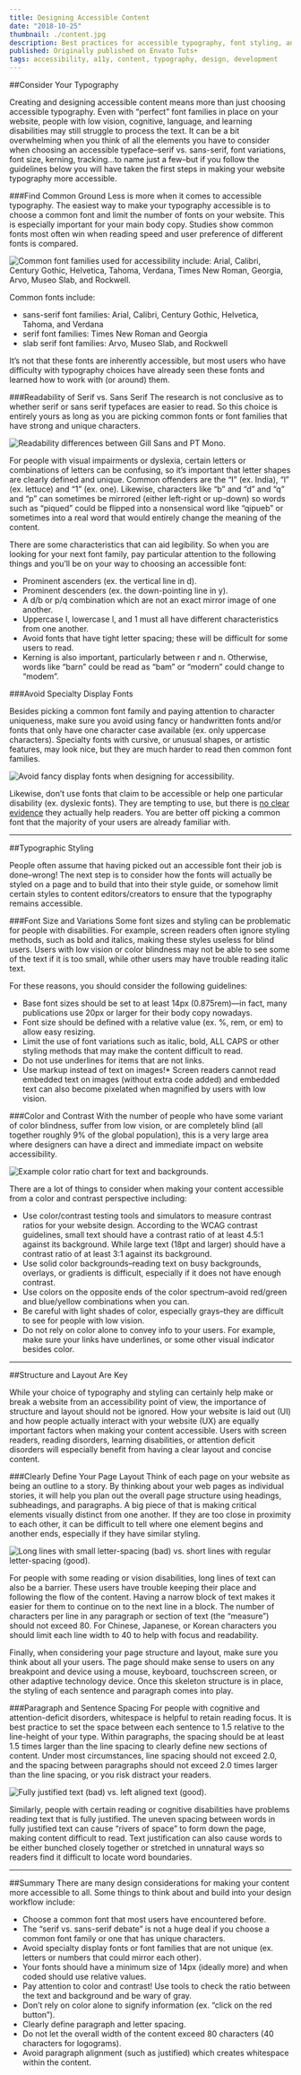 ```yaml
---
title: Designing Accessible Content
date: "2018-10-25"
thumbnail: ./content.jpg
description: Best practices for accessible typography, font styling, and structure
published: Originally published on Envato Tuts+
tags: accessibility, a11y, content, typography, design, development
---
```


##Consider Your Typography

Creating and designing accessible content means more than just choosing accessible typography. Even with “perfect” font families in place on your website, people with low vision, cognitive, language, and learning disabilities may still struggle to process the text. It can be a bit overwhelming when you think of all the elements you have to consider when choosing an accessible typeface–serif vs. sans-serif, font variations, font size, kerning, tracking…to name just a few–but if you follow the guidelines below you will have taken the first steps in making your website typography more accessible.

###Find Common Ground
Less is more when it comes to accessible typography. The easiest way to make your typography accessible is to choose a common font and limit the number of fonts on your website. This is especially important for your main body copy. Studies show common fonts most often win when reading speed and user preference of different fonts is compared.

<div class="kg-card kg-image-card kg-width-medium">

![Common font families used for accessibility include: Arial, Calibri, Century Gothic, Helvetica, Tahoma, Verdana, Times New Roman, Georgia, Arvo, Museo Slab, and Rockwell.](./content1.png)

</div>

Common fonts include:

- sans-serif font families: Arial, Calibri, Century Gothic, Helvetica, Tahoma, and Verdana
- serif font families: Times New Roman and Georgia
- slab serif font families: Arvo, Museo Slab, and Rockwell

It’s not that these fonts are inherently accessible, but most users who have difficulty with typography choices have already seen these fonts and learned how to work with (or around) them.

###Readability of Serif vs. Sans Serif
The research is not conclusive as to whether serif or sans serif typefaces are easier to read. So this choice is entirely yours as long as you are picking common fonts or font families that have strong and unique characters.

<div class="kg-card kg-image-card kg-width-medium">

![Readability differences between Gill Sans and PT Mono.](./content2.png)

</div>

For people with visual impairments or dyslexia, certain letters or combinations of letters can be confusing, so it’s important that letter shapes are clearly defined and unique. Common offenders are the “I” (ex. India), “l” (ex. lettuce) and “1” (ex. one). Likewise, characters like “b” and “d” and “q” and “p” can sometimes be mirrored (either left-right or up-down) so words such as “piqued” could be flipped into a nonsensical word like “qipueb” or sometimes into a real word that would entirely change the meaning of the content.

There are some characteristics that can aid legibility. So when you are looking for your next font family, pay particular attention to the following things and you’ll be on your way to choosing an accessible font:

- Prominent ascenders (ex. the vertical line in d).
- Prominent descenders (ex. the down-pointing line in y).
- A d/b or p/q combination which are not an exact mirror image of one another.
- Uppercase I, lowercase l, and 1 must all have different characteristics from one another.
- Avoid fonts that have tight letter spacing; these will be difficult for some users to read.
- Kerning is also important, particularly between r and n. Otherwise, words like “barn” could be read as “bam” or “modern” could change to “modem”.

###Avoid Specialty Display Fonts

Besides picking a common font family and paying attention to character uniqueness, make sure you avoid using fancy or handwritten fonts and/or fonts that only have one character case available (ex. only uppercase characters). Specialty fonts with cursive, or unusual shapes, or artistic features, may look nice, but they are much harder to read then common font families.

<div class="kg-card kg-image-card kg-width-medium">

![Avoid fancy display fonts when designing for accessibility.](./content3.png)

</div>

Likewise, don’t use fonts that claim to be accessible or help one particular disability (ex. dyslexic fonts). They are tempting to use, but there is <a target="_blank" rel="noopener noreferrer" href="https://www.understood.org/en/learning-attention-issues/child-learning-disabilities/dyslexia/dyslexia-friendly-font">no clear evidence</a> they actually help readers. You are better off picking a common font that the majority of your users are already familiar with.

<hr>

##Typographic Styling

People often assume that having picked out an accessible font their job is done–wrong! The next step is to consider how the fonts will actually be styled on a page and to build that into their style guide, or somehow limit certain styles to content editors/creators to ensure that the typography remains accessible.

###Font Size and Variations
Some font sizes and styling can be problematic for people with disabilities. For example, screen readers often ignore styling methods, such as bold and italics, making these styles useless for blind users. Users with low vision or color blindness may not be able to see some of the text if it is too small, while other users may have trouble reading italic text.

For these reasons, you should consider the following guidelines:

- Base font sizes should be set to at least 14px (0.875rem)—in fact, many publications use 20px or larger for their body copy nowadays.
- Font size should be defined with a relative value (ex. %, rem, or em) to allow easy resizing.
- Limit the use of font variations such as italic, bold, ALL CAPS or other styling methods that may make the content difficult to read.
- Do not use underlines for items that are not links.
- Use markup instead of text on images!* Screen readers cannot read embedded text on images (without extra code added) and embedded text can also become pixelated when magnified by users with low vision.

###Color and Contrast
With the number of people who have some variant of color blindness, suffer from low vision, or are completely blind (all together roughly 9% of the global population), this is a very large area where designers can have a direct and immediate impact on website accessibility.

<div class="kg-card kg-image-card kg-width-medium">

![Example color ratio chart for text and backgrounds.](./content4.png)

</div>

There are a lot of things to consider when making your content accessible from a color and contrast perspective including:

- Use color/contrast testing tools and simulators to measure contrast ratios for your website design. According to the WCAG contrast guidelines, small text should have a contrast ratio of at least 4.5:1 against its background. While large text (18pt and larger) should have a contrast ratio of at least 3:1 against its background.
- Use solid color backgrounds–reading text on busy backgrounds, overlays, or gradients is difficult, especially if it does not have enough contrast.
- Use colors on the opposite ends of the color spectrum–avoid red/green and blue/yellow combinations when you can.
- Be careful with light shades of color, especially grays–they are difficult to see for people with low vision.
- Do not rely on color alone to convey info to your users. For example, make sure your links have underlines, or some other visual indicator besides color.

<hr>

##Structure and Layout Are Key

While your choice of typography and styling can certainly help make or break a website from an accessibility point of view, the importance of structure and layout should not be ignored. How your website is laid out (UI) and how people actually interact with your website (UX) are equally important factors when making your content accessible. Users with screen readers, reading disorders, learning disabilities, or attention deficit disorders will especially benefit from having a clear layout and concise content.

###Clearly Define Your Page Layout
Think of each page on your website as being an outline to a story. By thinking about your web pages as individual stories, it will help you plan out the overall page structure using headings, subheadings, and paragraphs. A big piece of that is making critical elements visually distinct from one another. If they are too close in proximity to each other, it can be difficult to tell where one element begins and another ends, especially if they have similar styling.

<div class="kg-card kg-image-card kg-width-medium">

![Long lines with small letter-spacing (bad) vs. short lines with regular letter-spacing (good).](./content5.png)

</div>

For people with some reading or vision disabilities, long lines of text can also be a barrier. These users have trouble keeping their place and following the flow of the content. Having a narrow block of text makes it easier for them to continue on to the next line in a block. The number of characters per line in any paragraph or section of text (the “measure”) should not exceed 80. For Chinese, Japanese, or Korean characters you should limit each line width to 40 to help with focus and readability.

Finally, when considering your page structure and layout, make sure you think about all your users. The page should make sense to users on any breakpoint and device using a mouse, keyboard, touchscreen screen, or other adaptive technology device. Once this skeleton structure is in place, the styling of each sentence and paragraph comes into play.

###Paragraph and Sentence Spacing
For people with cognitive and attention-deficit disorders, whitespace is helpful to retain reading focus. It is best practice to set the space between each sentence to 1.5 relative to the line-height of your type. Within paragraphs, the spacing should be at least 1.5 times larger than the line spacing to clearly define new sections of content. Under most circumstances, line spacing should not exceed 2.0, and the spacing between paragraphs should not exceed 2.0 times larger than the line spacing, or you risk distract your readers.

<div class="kg-card kg-image-card kg-width-medium">

![Fully justified text (bad) vs. left aligned text (good).](./content6.png)

</div>

Similarly, people with certain reading or cognitive disabilities have problems reading text that is fully justified. The uneven spacing between words in fully justified text can cause “rivers of space” to form down the page, making content difficult to read. Text justification can also cause words to be either bunched closely together or stretched in unnatural ways so readers find it difficult to locate word boundaries.

<hr>

##Summary
There are many design considerations for making your content more accessible to all. Some things to think about and build into your design workflow include:

- Choose a common font that most users have encountered before.
- The “serif vs. sans-serif debate” is not a huge deal if you choose a common font family or one that has unique characters.
- Avoid specialty display fonts or font families that are not unique (ex. letters or numbers that could mirror each other).
- Your fonts should have a minimum size of 14px (ideally more) and when coded should use relative values.
- Pay attention to color and contrast! Use tools to check the ratio between the text and background and be wary of gray.
- Don’t rely on color alone to signify information (ex. “click on the red button”).
- Clearly define paragraph and letter spacing.
- Do not let the overall width of the content exceed 80 characters (40 characters for logograms).
- Avoid paragraph alignment (such as justified) which creates whitespace within the content.